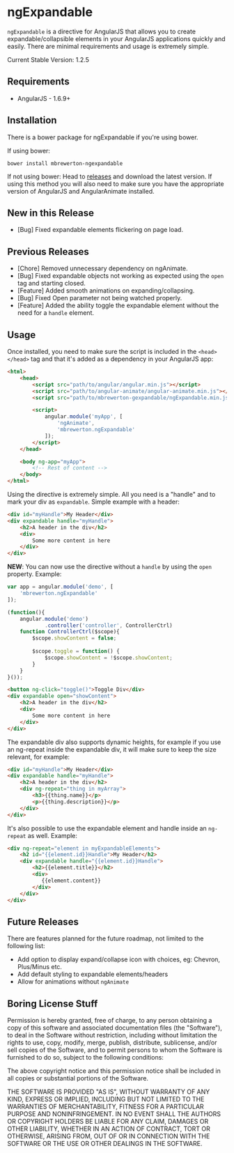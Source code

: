 # ngExpandable
`ngExpandable` is a directive for AngularJS that allows you to create expandable/collapsible elements in your AngularJS applications quickly and easily. There are minimal requirements and usage is extremely simple.

Current Stable Version: 1.2.5

## Requirements
- AngularJS - 1.6.9+

## Installation
There is a bower package for ngExpandable if you're using bower.

If using bower:
```
bower install mbrewerton-ngexpandable
```

If not using bower:
Head to [releases](https://github.com/mbrewerton/NgExpandable/releases) and download the latest version. If using this method you will also need to make sure you have the appropriate version of AngularJS and AngularAnimate installed.

## New in this Release
- [Bug] Fixed expandable elements flickering on page load.
## Previous Releases
- [Chore] Removed unnecessary dependency on ngAnimate.
- [Bug] Fixed expandable objects not working as expected using the `open` tag and starting closed.
- [Feature] Added smooth animations on expanding/collapsing.
- [Bug] Fixed Open parameter not being watched properly.
- [Feature] Added the ability toggle the expandable element without the need for a `handle` element.

## Usage
Once installed, you need to make sure the script is included in the `<head></head>` tag and that it's added as a dependency in your AngularJS app:
```html
<html>
    <head>
        <script src="path/to/angular/angular.min.js"></script>
        <script src="path/to/angular-animate/angular-animate.min.js"></script>
        <script src="path/to/mbrewerton-gexpandable/ngExpandable.min.js"></script>

        <script>
            angular.module('myApp', [
                'ngAnimate',
                'mbrewerton.ngExpandable'
            ]);
        </script>
    </head>

    <body ng-app="myApp">
        <!-- Rest of content -->
    </body>
</html>
```

Using the directive is extremely simple. All you need is a "handle" and to mark your div as `expandable`. Simple example with a header:

```html
<div id="myHandle">My Header</div>
<div expandable handle="myHandle">
    <h2>A header in the div</h2>
    <div>
        Some more content in here
    </div>
</div>
```

**NEW**: You can now use the directive without a `handle` by using the `open` property. Example:
```js
var app = angular.module('demo', [
    'mbrewerton.ngExpandable'
]);

(function(){            
    angular.module('demo')
            .controller('controller', ControllerCtrl)
    function ControllerCtrl($scope){
        $scope.showContent = false;
        
        $scope.toggle = function() {
            $scope.showContent = !$scope.showContent;
        }
    }            
}());
```
```html
<button ng-click="toggle()">Toggle Div</div>
<div expandable open="showContent">
    <h2>A header in the div</h2>
    <div>
        Some more content in here
    </div>
</div>
```

The expandable div also supports dynamic heights, for example if you use an ng-repeat inside the expandable div, it will make sure to keep the size relevant, for example:

```html
<div id="myHandle">My Header</div>
<div expandable handle="myHandle">
    <h2>A header in the div</h2>
    <div ng-repeat="thing in myArray">
        <h3>{{thing.name}}</p>
        <p>{{thing.description}}</p>
    </div>
</div>
```

It's also possible to use the expandable element and handle inside an `ng-repeat` as well. Example:

```html
<div ng-repeat="element in myExpandableElements">
    <h2 id="{{element.id}}Handle">My Header</h2>
    <div expandable handle="{{element.id}}Handle">
        <h2>{{element.title}}</h2>
        <div>
           {{element.content}}
        </div>
    </div>
</div>
```

## Future Releases
There are features planned for the future roadmap, not limited to the following list:
- Add option to display expand/collapse icon with choices, eg: Chevron, Plus/Minus etc.
- Add default styling to expandable elements/headers
- Allow for animations without `ngAnimate` 

## Boring License Stuff
Permission is hereby granted, free of charge, to any person obtaining a copy of this software and associated documentation files (the "Software"), to deal in the Software without restriction, including without limitation the rights to use, copy, modify, merge, publish, distribute, sublicense, and/or sell copies of the Software, and to permit persons to whom the Software is furnished to do so, subject to the following conditions:

The above copyright notice and this permission notice shall be included in all copies or substantial portions of the Software.

THE SOFTWARE IS PROVIDED "AS IS", WITHOUT WARRANTY OF ANY KIND, EXPRESS OR IMPLIED, INCLUDING BUT NOT LIMITED TO THE WARRANTIES OF MERCHANTABILITY, FITNESS FOR A PARTICULAR PURPOSE AND NONINFRINGEMENT. IN NO EVENT SHALL THE AUTHORS OR COPYRIGHT HOLDERS BE LIABLE FOR ANY CLAIM, DAMAGES OR OTHER LIABILITY, WHETHER IN AN ACTION OF CONTRACT, TORT OR OTHERWISE, ARISING FROM, OUT OF OR IN CONNECTION WITH THE SOFTWARE OR THE USE OR OTHER DEALINGS IN THE SOFTWARE.